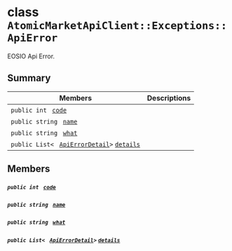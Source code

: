 # class `AtomicMarketApiClient::Exceptions::ApiError` 

EOSIO Api Error.

## Summary

 Members                                | Descriptions                                
----------------------------------------|---------------------------------------------
`public int ` [`code`](#class_atomic_market_api_client_1_1_exceptions_1_1_api_error_1a45a5b7c00a796a23f01673cef1dbe0a9) | 
`public string ` [`name`](#class_atomic_market_api_client_1_1_exceptions_1_1_api_error_1a8ccf841cb59e451791bcb2e1ac4f1edc) | 
`public string ` [`what`](#class_atomic_market_api_client_1_1_exceptions_1_1_api_error_1ad6ac2b3eb4d251c00687617864501a6f) | 
`public List< ` [`ApiErrorDetail`](AtomicMarketApiClient--Exceptions--ApiErrorDetail.md)` > ` [`details`](#class_atomic_market_api_client_1_1_exceptions_1_1_api_error_1aa623973a67d1420b972b9e6d2a1ee596) | 

## Members

##### `public int ` [`code`](#class_atomic_market_api_client_1_1_exceptions_1_1_api_error_1a45a5b7c00a796a23f01673cef1dbe0a9) 

##### `public string ` [`name`](#class_atomic_market_api_client_1_1_exceptions_1_1_api_error_1a8ccf841cb59e451791bcb2e1ac4f1edc) 

##### `public string ` [`what`](#class_atomic_market_api_client_1_1_exceptions_1_1_api_error_1ad6ac2b3eb4d251c00687617864501a6f) 

##### `public List< ` [`ApiErrorDetail`](AtomicMarketApiClient--Exceptions--ApiErrorDetail.md)` > ` [`details`](#class_atomic_market_api_client_1_1_exceptions_1_1_api_error_1aa623973a67d1420b972b9e6d2a1ee596) 

